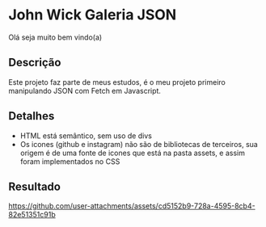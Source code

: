 # John Wick Galeria JSON

Olá seja muito bem vindo(a)

## Descrição

Este projeto faz parte de meus estudos, é o meu projeto primeiro manipulando JSON com Fetch em Javascript.

## Detalhes

* HTML está semântico, sem uso de divs
* Os icones (github e instagram) não são de bibliotecas de terceiros, sua origem é de uma fonte de icones que está na pasta assets, e assim foram implementados no CSS

## Resultado


https://github.com/user-attachments/assets/cd5152b9-728a-4595-8cb4-82e51351c91b

